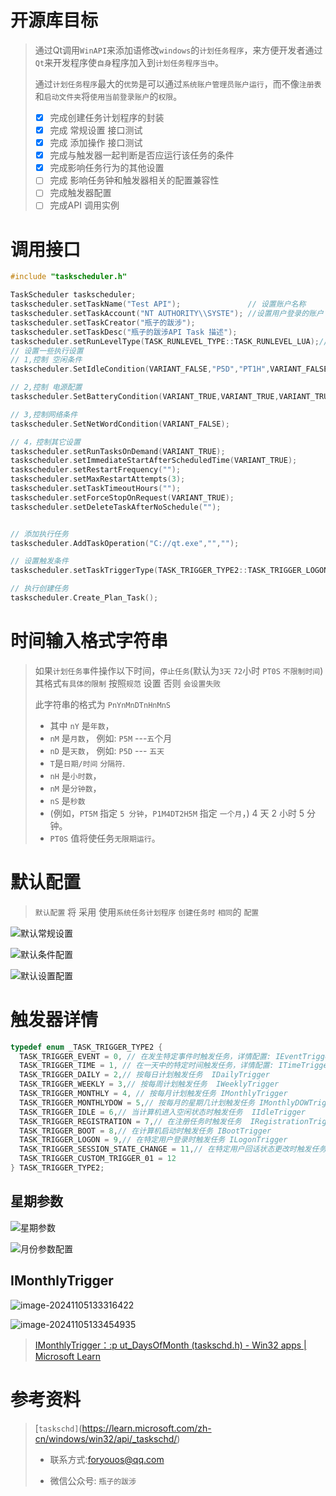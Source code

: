 ﻿# 开源库目标

> 通过Qt调用`WinAPI`来添加语修改`windows`的`计划任务程序`，来方便开发者通过`Qt`来开发程序使`自身`程序加入到`计划任务程序当中`。
>
> 通过`计划任务程序`最大的`优势`是可以通过`系统账户管理员账户运行`，而不像`注册表`和`启动文件夹`将`使用当前登录账户`的`权限`。
>
> * [x] 完成创建任务计划程序的封装
> * [x] 完成 常规设置 接口测试
> * [x] 完成 添加操作 接口测试
> * [x] 完成与触发器一起判断是否应运行该任务的条件
> * [x] 完成影响任务行为的其他设置
> * [ ] 完成 影响任务钟和触发器相关的配置兼容性
> * [ ] 完成触发器配置
> * [ ] 完成API 调用实例



# 调用接口



```cpp
#include "taskscheduler.h"

TaskScheduler taskscheduler;
taskscheduler.setTaskName("Test API");               // 设置账户名称
taskscheduler.setTaskAccount("NT AUTHORITY\\SYSTE"); //设置用户登录的账户
taskscheduler.setTaskCreator("瓶子的跋涉");
taskscheduler.setTaskDesc("瓶子的跋涉API Task 描述");
taskscheduler.setRunLevelType(TASK_RUNLEVEL_TYPE::TASK_RUNLEVEL_LUA);// 使用普通用户
// 设置一些执行设置
// 1,控制 空闲条件
taskscheduler.SetIdleCondition(VARIANT_FALSE,"P5D","PT1H",VARIANT_FALSE,VARIANT_FALSE);

// 2,控制 电源配置
taskscheduler.SetBatteryCondition(VARIANT_TRUE,VARIANT_TRUE,VARIANT_TRUE);

// 3,控制网络条件
taskscheduler.SetNetWordCondition(VARIANT_FALSE);

// 4，控制其它设置
taskscheduler.setRunTasksOnDemand(VARIANT_TRUE);
taskscheduler.setImmediateStartAfterScheduledTime(VARIANT_TRUE);
taskscheduler.setRestartFrequency("");
taskscheduler.setMaxRestartAttempts(3);
taskscheduler.setTaskTimeoutHours("");
taskscheduler.setForceStopOnRequest(VARIANT_TRUE);
taskscheduler.setDeleteTaskAfterNoSchedule("");


// 添加执行任务
taskscheduler.AddTaskOperation("C://qt.exe","","");

// 设置触发条件
taskscheduler.setTaskTriggerType(TASK_TRIGGER_TYPE2::TASK_TRIGGER_LOGON);

// 执行创建任务
taskscheduler.Create_Plan_Task();
```



# 时间输入格式字符串

> 如果`计划任务事`件操作以下时间，`停止任务`(默认为`3天`  `72`小时  `PT0S`  `不限制时间`)
> 其格式`有具体的限制`  按照`规范` 设置 否则 `会设置失败` 
>
> 此字符串的格式为 `PnYnMnDTnHnMnS`
>
>  * 其中 `nY` 是`年数`，
>  * `nM` 是`月数`，   例如: `P5M`  ---`五`个月
>  * `nD` 是`天数`，   例如: `P5D` --- `五天`
>  * `T`是`日期/时间`  `分隔符`.
>  * `nH` 是`小时数`，
>  * `nM` 是`分钟数`，
>  * `nS` 是`秒数`
>  *  (例如，`PT5M` 指定 `5 分钟`，`P1M4DT2H5M` 指定 `一个月`，) 4 天 2 小时 5 分钟。
>  * `PT0S` 值将使任务`无限期运行`。



# 默认配置

> `默认配置` 将 采用 使用`系统任务计划程序` `创建任务时` `相同`的 `配置`

![默认常规设置](./assets/image-20241104115819553.png)

![默认条件配置](./assets/image-20241104115833127.png)

![默认设置配置](./assets/image-20241104115840976.png)

# 触发器详情

> 

```cpp
typedef enum _TASK_TRIGGER_TYPE2 {
  TASK_TRIGGER_EVENT = 0, // 在发生特定事件时触发任务，详情配置: IEventTrigger
  TASK_TRIGGER_TIME = 1, // 在一天中的特定时间触发任务，详情配置: ITimeTrigger
  TASK_TRIGGER_DAILY = 2,// 按每日计划触发任务  IDailyTrigger
  TASK_TRIGGER_WEEKLY = 3,// 按每周计划触发任务  IWeeklyTrigger
  TASK_TRIGGER_MONTHLY = 4, // 按每月计划触发任务 IMonthlyTrigger
  TASK_TRIGGER_MONTHLYDOW = 5,// 按每月的星期几计划触发任务 IMonthlyDOWTrigger
  TASK_TRIGGER_IDLE = 6,// 当计算机进入空闲状态时触发任务  IIdleTrigger
  TASK_TRIGGER_REGISTRATION = 7,// 在注册任务时触发任务  IRegistrationTrigger
  TASK_TRIGGER_BOOT = 8,// 在计算机启动时触发任务 IBootTrigger
  TASK_TRIGGER_LOGON = 9,// 在特定用户登录时触发任务 ILogonTrigger
  TASK_TRIGGER_SESSION_STATE_CHANGE = 11,// 在特定用户回话状态更改时触发任务ISessionStateChangeTrigger
  TASK_TRIGGER_CUSTOM_TRIGGER_01 = 12 
} TASK_TRIGGER_TYPE2;
```

## 星期参数

![星期参数](./assets/image-20241105114214943.png)

![月份参数配置](./assets/image-20241105114640466.png)

## IMonthlyTrigger

![image-20241105133316422](./assets/image-20241105133316422.png)

![image-20241105133454935](./assets/image-20241105133454935.png)

> [IMonthlyTrigger：:p ut_DaysOfMonth (taskschd.h) - Win32 apps | Microsoft Learn](https://learn.microsoft.com/zh-cn/windows/win32/api/taskschd/nf-taskschd-imonthlytrigger-put_daysofmonth)

# 参考资料

> [`taskschd]`(https://learn.microsoft.com/zh-cn/windows/win32/api/_taskschd/)
>
> * 联系方式:foryouos@qq.com
>
> * 微信公众号: `瓶子的跋涉 `
